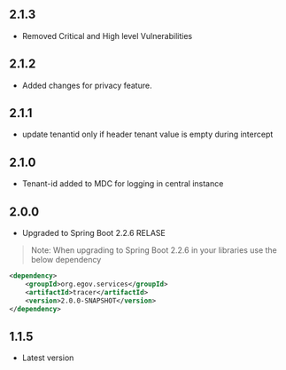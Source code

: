 
## 2.1.3
- Removed Critical and High level Vulnerabilities

## 2.1.2
- Added changes for privacy feature.

## 2.1.1
- update tenantid only if header tenant value is empty during intercept

## 2.1.0
- Tenant-id added to MDC for logging in central instance

## 2.0.0
- Upgraded to Spring Boot 2.2.6 RELASE

> Note: When upgrading to Spring Boot 2.2.6 in your libraries use the below dependency

```xml
<dependency>
    <groupId>org.egov.services</groupId>
    <artifactId>tracer</artifactId>
    <version>2.0.0-SNAPSHOT</version>
</dependency>
```

## 1.1.5

- Latest version